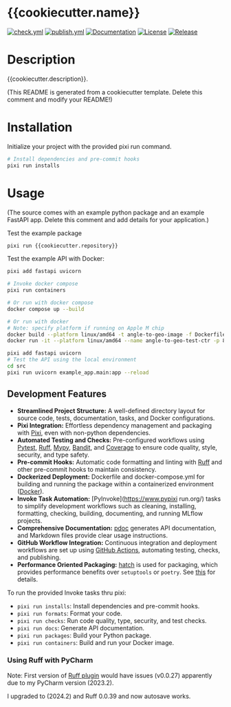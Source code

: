 # {{cookiecutter.name}}

[![check.yml](https://github.com/{{cookiecutter.user}}/{{cookiecutter.repository}}/actions/workflows/check.yml/badge.svg)](https://github.com/{{cookiecutter.user}}/{{cookiecutter.repository}}/actions/workflows/check.yml)
[![publish.yml](https://github.com/{{cookiecutter.user}}/{{cookiecutter.repository}}/actions/workflows/publish.yml/badge.svg)](https://github.com/{{cookiecutter.user}}/{{cookiecutter.repository}}/actions/workflows/publish.yml)
[![Documentation](https://img.shields.io/badge/documentation-available-brightgreen.svg)](https://{{cookiecutter.user}}.github.io/{{cookiecutter.repository}}/)
[![License](https://img.shields.io/github/license/{{cookiecutter.user}}/{{cookiecutter.repository}})](https://github.com/{{cookiecutter.user}}/{{cookiecutter.repository}}/blob/main/LICENCE.txt)
[![Release](https://img.shields.io/github/v/release/{{cookiecutter.user}}/{{cookiecutter.repository}})](https://github.com/{{cookiecutter.user}}/{{cookiecutter.repository}}/releases)

# Description

{{cookiecutter.description}}.

(This README is generated from a cookiecutter template. Delete this comment and modify your README!)

# Installation

Initialize your project with the provided pixi run command.
```bash
# Install dependencies and pre-commit hooks
pixi run installs
```

# Usage

(The source comes with an example python package and an example FastAPI app. Delete this comment and add details for your application.)

Test the example package
```bash
pixi run {{cookiecutter.repository}}
```

Test the example API with Docker:
```bash
pixi add fastapi uvicorn

# Invoke docker compose
pixi run containers

# Or run with docker compose
docker compose up --build

# Or run with docker
# Note: specify platform if running on Apple M chip
docker build --platform linux/amd64 -t angle-to-geo-image -f Dockerfile .
docker run -it --platform linux/amd64 --name angle-to-geo-test-ctr -p 8000:8000 angle-to-geo-image
```

```bash
pixi add fastapi uvicorn
# Test the API using the local environment
cd src
pixi run uvicorn example_app.main:app --reload
```

## Development Features

* **Streamlined Project Structure:** A well-defined directory layout for source code, tests, documentation, tasks, and Docker configurations.
* **Pixi Integration:** Effortless dependency management and packaging with [Pixi](https://pixi.sh/latest/), even with non-python dependencies.
* **Automated Testing and Checks:** Pre-configured workflows using [Pytest](https://docs.pytest.org/), [Ruff](https://docs.astral.sh/ruff/), [Mypy](https://mypy.readthedocs.io/), [Bandit](https://bandit.readthedocs.io/), and [Coverage](https://coverage.readthedocs.io/) to ensure code quality, style, security, and type safety.
* **Pre-commit Hooks:** Automatic code formatting and linting with [Ruff](https://docs.astral.sh/ruff/) and other pre-commit hooks to maintain consistency.
* **Dockerized Deployment:** Dockerfile and docker-compose.yml for building and running the package within a containerized environment ([Docker](https://www.docker.com/)).
* **Invoke Task Automation:** [PyInvoke](https://www.pypixi run.org/) tasks to simplify development workflows such as cleaning, installing, formatting, checking, building, documenting, and running MLflow projects.
* **Comprehensive Documentation:** [pdoc](https://pdoc.dev/) generates API documentation, and Markdown files provide clear usage instructions.
* **GitHub Workflow Integration:** Continuous integration and deployment workflows are set up using [GitHub Actions](https://github.com/features/actions), automating testing, checks, and publishing.
* **Performance Oriented Packaging:** [hatch](https://hatch.pypa.io/latest/install/) is used for packaging, which provides performance benefits over `setuptools` or `poetry`. See [this](https://hatch.pypa.io/latest/why/#build-backend) for details.

To run the provided Invoke tasks thru pixi:

- `pixi run installs`: Install dependencies and pre-commit hooks.
- `pixi run formats`: Format your code.
- `pixi run checks`: Run code quality, type, security, and test checks.
- `pixi run docs`: Generate API documentation.
- `pixi run packages`: Build your Python package.
- `pixi run containers`: Build and run your Docker image.

### Using Ruff with PyCharm

Note: First version of [Ruff plugin](https://github.com/koxudaxi/ruff-pycharm-plugin) would have issues (v0.0.27) apparently due to my PyCharm version (2023.2).

I upgraded to (2024.2) and Ruff 0.0.39 and now autosave works.
